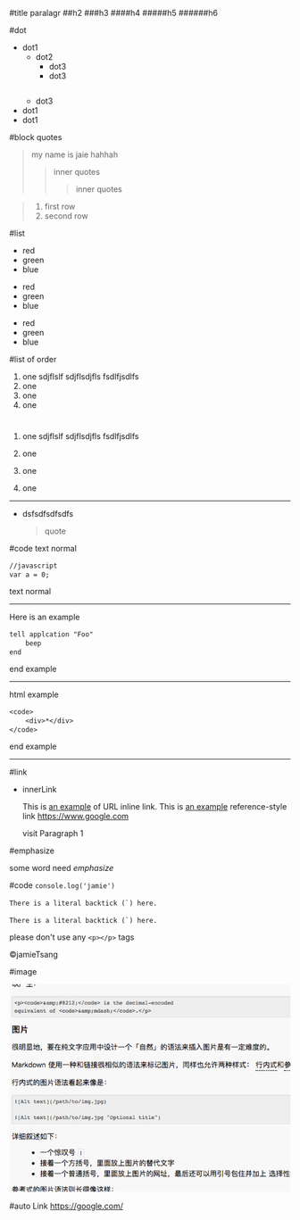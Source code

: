 #title
paralagr
##h2
###h3
####h4
#####h5
######h6

#dot
- dot1
    - dot2
        - dot3
        - dot3
        ````bojc
        ````
    - dot3
- dot1
- dot1

#block quotes

>my name is jaie
hahhah
>> inner quotes
>>> inner quotes

>1. first row
>2. second row

#list 
* red
* green
* blue

+ red
+ green
+ blue

- red
- green
- blue

#list of order
1.  one
    sdjflslf
    sdjflsdjfls
    fsdlfjsdlfs
1.  one
1.  one
1.  one

#
1.  one
    sdjflslf
    sdjflsdjfls
    fsdlfjsdlfs
    
1.  one

1.  one

1.  one

***
*   dsfsdfsdfsdfs
    > quote

#code
text normal

    //javascript
    var a = 0;
    
text normal

***

Here is an example
    
    tell applcation "Foo"
        beep
    end
    
end example

***

html example
    
    <code>
        <div>*</div>
    </code>

end example

***

#link

*   innerLink
    
    This is [an example](https://baidu.com/q?example "Title") of URL inline link.
    This is [an example][id] reference-style link
    https://www.google.com
    
    visit Paragraph 1
    
#emphasize

some word need *emphasize*

#code
`console.log('jamie')` 

``There is a literal backtick (`) here.``

`` There is a literal backtick (`) here. ``

please don't use any `<p></p>` tags



[id]: https://baidu.com/q?example "jamie example"
&copy;jamieTsang

#image

![Alt text](src/example.png "example")

#auto Link
<https://google.com/>